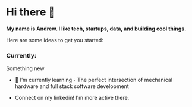 # Hi there 👋

**My name is Andrew. I like tech, startups, data, and building cool things.**

Here are some ideas to get you started:

### Currently:
Something new

- 🌱 I’m currently learning -
  The perfect intersection of mechanical hardware and full stack software development
  
  
- Connect on my linkedin! I'm more active there.
  
  
